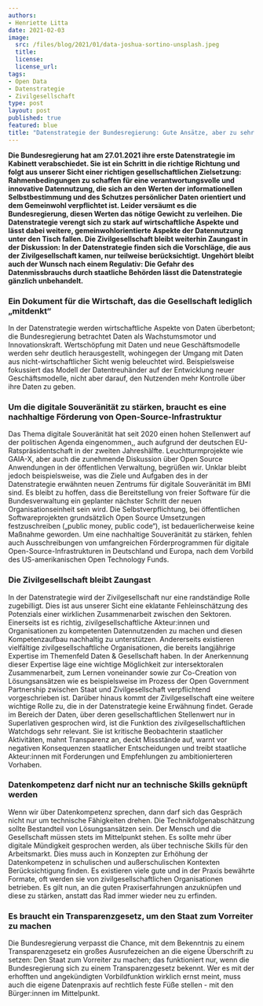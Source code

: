 ```yaml
---
authors:
- Henriette Litta
date: 2021-02-03
image:
  src: /files/blog/2021/01/data-joshua-sortino-unsplash.jpeg
  title:
  license:
  license_url:
tags:
- Open Data
- Datenstrategie
- Zivilgesellschaft
type: post
layout: post
published: true
featured: blue
title: "Datenstrategie der Bundesregierung: Gute Ansätze, aber zu sehr auf die Wirtschaft verengt"
---
```


**Die Bundesregierung hat am 27.01.2021 ihre erste Datenstrategie im Kabinett verabschiedet. Sie ist ein Schritt in die richtige Richtung und folgt aus unserer Sicht einer richtigen gesellschaftlichen Zielsetzung: Rahmenbedingungen zu schaffen für eine verantwortungsvolle und innovative Datennutzung, die sich an den Werten der informationellen Selbstbestimmung und des Schutzes persönlicher Daten orientiert und dem Gemeinwohl verpflichtet ist. Leider versäumt es die Bundesregierung, diesen Werten das nötige Gewicht zu verleihen. Die Datenstrategie verengt sich zu stark auf wirtschaftliche Aspekte und lässt dabei weitere, gemeinwohlorientierte Aspekte der Datennutzung unter den Tisch fallen. Die Zivilgesellschaft bleibt weiterhin Zaungast in der Diskussion: In der Datenstrategie finden sich die Vorschläge, die aus der Zivilgesellschaft kamen, nur teilweise berücksichtigt. Ungehört bleibt auch der Wunsch nach einem Regulativ: Die Gefahr des Datenmissbrauchs durch staatliche Behörden lässt die Datenstrategie gänzlich unbehandelt.**

### Ein Dokument für die Wirtschaft, das die Gesellschaft lediglich „mitdenkt“

In der Datenstrategie werden wirtschaftliche Aspekte von Daten überbetont; die Bundesregierung betrachtet Daten als Wachstumsmotor und Innovationskraft. Wertschöpfung mit Daten und neue Geschäftsmodelle werden sehr deutlich herausgestellt, wohingegen der Umgang mit Daten aus nicht-wirtschaftlicher Sicht wenig beleuchtet wird. Beispielsweise fokussiert das Modell der Datentreuhänder auf der Entwicklung neuer Geschäftsmodelle, nicht aber darauf, den Nutzenden mehr Kontrolle über ihre Daten zu geben.

### Um die digitale Souveränität zu stärken, braucht es eine nachhaltige Förderung von Open-Source-Infrastruktur

Das Thema digitale Souveränität hat seit 2020 einen hohen Stellenwert auf der politischen Agenda eingenommen,, auch aufgrund der deutschen EU-Ratspräsidentschaft in der zweiten Jahreshälfte. Leuchtturmprojekte wie GAIA-X, aber auch die zunehmende Diskussion über Open Source Anwendungen in der öffentlichen Verwaltung, begrüßen wir. Unklar bleibt jedoch beispielsweise, was die Ziele und Aufgaben des in der Datenstrategie erwähnten neuen Zentrums für digitale Souveränität im BMI sind. Es bleibt zu hoffen, dass die Bereitstellung von freier Software für die Bundesverwaltung ein geplanter nächster Schritt der neuen Organisationseinheit sein wird. Die Selbstverpflichtung, bei öffentlichen Softwareprojekten grundsätzlich Open Source Umsetzungen festzuschreiben („public money, public code“), ist bedauerlicherweise keine Maßnahme geworden. Um eine nachhaltige Souveränität zu stärken, fehlen auch Ausschreibungen von umfangreichen Förderprogrammen für digitale Open-Source-Infrastrukturen in Deutschland und Europa, nach dem Vorbild des US-amerikanischen Open Technology Funds.

### Die Zivilgesellschaft bleibt Zaungast

In der Datenstrategie wird der Zivilgesellschaft nur eine randständige Rolle zugebilligt. Dies ist aus unserer Sicht eine eklatante Fehleinschätzung des Potenzials einer wirklichen Zusammenarbeit zwischen den Sektoren. Einerseits ist es richtig, zivilgesellschaftliche Akteur:innen und Organisationen zu kompetenten Datennutzenden zu machen und diesen Kompetenzaufbau nachhaltig zu unterstützen. Andererseits existieren vielfältige zivilgesellschaftliche Organisationen, die bereits langjährige Expertise im Themenfeld Daten & Gesellschaft haben. In der Anerkennung dieser Expertise läge eine wichtige Möglichkeit zur intersektoralen Zusammenarbeit, zum Lernen voneinander sowie zur Co-Creation von Lösungsansätzen wie es beispielsweise im Prozess der Open Government Partnership zwischen Staat und Zivilgesellschaft verpflichtend vorgeschrieben ist. Darüber hinaus kommt der Zivilgesellschaft eine weitere wichtige Rolle zu, die in der Datenstrategie keine Erwähnung findet. Gerade im Bereich der Daten, über deren gesellschaftlichen Stellenwert nur in Superlativen gesprochen wird, ist die Funktion des zivilgesellschaftlichen Watchdogs sehr relevant. Sie ist kritische Beobachterin staatlicher Aktivitäten, mahnt Transparenz an, deckt Missstände auf, warnt vor negativen Konsequenzen staatlicher Entscheidungen und treibt staatliche Akteur:innen mit Forderungen und Empfehlungen zu ambitionierteren Vorhaben. 

### Datenkompetenz darf nicht nur an technische Skills geknüpft werden

Wenn wir über Datenkompetenz sprechen, dann darf sich das Gespräch nicht nur um technische Fähigkeiten drehen. Die Technikfolgenabschätzung sollte Bestandteil von Lösungsansätzen sein. Der Mensch und die Gesellschaft müssen stets im Mittelpunkt stehen. Es sollte mehr über digitale Mündigkeit gesprochen werden, als über technische Skills für den Arbeitsmarkt. Dies muss auch in Konzepten zur Erhöhung der Datenkompetenz in schulischen und außerschulischen Kontexten Berücksichtigung finden. Es existieren viele gute und in der Praxis bewährte Formate, oft werden sie von zivilgesellschaftlichen Organisationen betrieben. Es gilt nun, an die guten Praxiserfahrungen anzuknüpfen und diese zu stärken, anstatt das Rad immer wieder neu zu erfinden. 

### Es braucht ein Transparenzgesetz, um den Staat zum Vorreiter zu machen

Die Bundesregierung verpasst die Chance, mit dem Bekenntnis zu einem Transparenzgesetz ein großes Ausrufezeichen an die eigene Überschrift zu setzen: Den Staat zum Vorreiter zu machen; das funktioniert nur, wenn die Bundesregierung sich zu einem Transparenzgesetz bekennt. Wer es mit der erhofften und angekündigten Vorbildfunktion wirklich ernst meint, muss auch die eigene Datenpraxis auf rechtlich feste Füße stellen - mit den Bürger:innen im Mittelpunkt.
